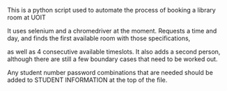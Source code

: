 This is a python script used to automate the process of booking a library room at UOIT

It uses selenium and a chromedriver at the moment. Requests a time and day, and finds the first available room with those specifications,

as well as 4 consecutive available timeslots. It also adds a second person, although there are still a few boundary cases that need to be worked out.





Any student number password combinations that are needed should be added to STUDENT INFORMATION at the top of the file.


